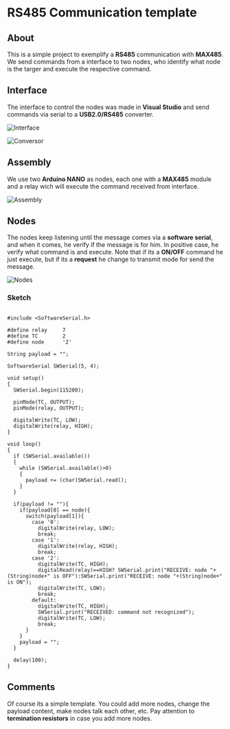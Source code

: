 # RS485 Communication template

## About

This is a simple project to exemplify a **RS485** communication with **MAX485**. We send commands from a interface to two nodes, who identify what node is the targer and execute the respective command.
 
## Interface

The interface to control the nodes was made in **Visual Studio** and send commands via serial to a **USB2.0/RS485** converter.
 
![Interface](https://github.com/JoaoLuizSevero/RS485_template/blob/main/assets/Interface.PNG)

![Conversor](https://github.com/JoaoLuizSevero/RS485_template/blob/main/assets/conversor.png)

## Assembly

We use two **Arduino NANO** as nodes, each one with a **MAX485** module and a relay wich will execute the command received from interface.

![Assembly](https://github.com/JoaoLuizSevero/RS485_template/blob/main/assets/node.png)

## Nodes

The nodes keep listening until the message comes via a **software serial**, and when it comes, he verify if the message is for him. In positive case, he verify what command is and execute. Note that if its a **ON/OFF** command he just execute, but if its a **request** he change to transmit mode for send the message.

![Nodes](https://github.com/JoaoLuizSevero/RS485_template/blob/main/assets/foto1.jpeg)

### Sketch 
```

#include <SoftwareSerial.h>

#define relay     7
#define TC        2
#define node      '2'

String payload = "";

SoftwareSerial SWSerial(5, 4);

void setup()
{
  SWSerial.begin(115200);

  pinMode(TC, OUTPUT);
  pinMode(relay, OUTPUT);
  
  digitalWrite(TC, LOW);
  digitalWrite(relay, HIGH); 
}

void loop()
{
  if (SWSerial.available())
  {
    while (SWSerial.available()>0)
    {
      payload += (char)SWSerial.read();
    }
  }
  
  if(payload != ""){
    if(payload[0] == node){
      switch(payload[1]){
        case '0':
          digitalWrite(relay, LOW);
          break;
        case '1':
          digitalWrite(relay, HIGH);
          break;
        case '2':
          digitalWrite(TC, HIGH);
          digitalRead(relay)==HIGH? SWSerial.print("RECEIVE: node "+(String)node+" is OFF"):SWSerial.print("RECEIVE: node "+(String)node+" is ON");
          digitalWrite(TC, LOW);
          break;
        default:
          digitalWrite(TC, HIGH);
          SWSerial.print("RECEIVED: command not recognized");
          digitalWrite(TC, LOW);
          break;        
      }
    }
    payload = "";
  }
  
  delay(100);
}

```

## Comments

Of course its a simple template. You could add more nodes, change the payload content, make nodes talk each other, etc. Pay attention to **termination resistors** in case you add more nodes.
